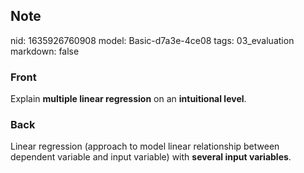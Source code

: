 ## Note
nid: 1635926760908
model: Basic-d7a3e-4ce08
tags: 03_evaluation
markdown: false

### Front
Explain <b>multiple linear regression</b> on an <b>intuitional
level</b>.

### Back
Linear regression (approach to model linear relationship between
dependent variable and input variable) with <b>several input
variables</b>.
